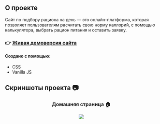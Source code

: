 <h2>О проекте</h2>

<p>Сайт по подбору рациона на день — это онлайн-платформа, которая позволяет пользователям расчитать свою норму каллорий, с помощью калькулятора, выбрать рацион питания и оставить заявку.</p>

### :point_right: [Живая демоверсия сайта](https://annaradko163.github.io/food.github.io/)

#### Создано с помощью:
+ CSS
+ Vanilla JS


<h2>Скриншоты проекта &#128247; </h2>


<h3 align='center'>Домашняя страница &#127968;</h3> 
<div align='center'><img src='https://github.com/AnnaRadko163/car-rental/assets/72429604/c4f37581-3a08-433a-9222-9757b5b4d004'/></div>
